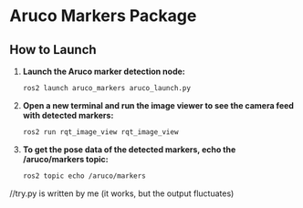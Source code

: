 # Aruco Markers Package

## How to Launch

1. **Launch the Aruco marker detection node:**

   ```sh
   ros2 launch aruco_markers aruco_launch.py

3. **Open a new terminal and run the image viewer to see the camera feed with detected markers:**

   ```sh
   ros2 run rqt_image_view rqt_image_view

4. **To get the pose data of the detected markers, echo the /aruco/markers topic:**
   ```sh
   ros2 topic echo /aruco/markers


//try.py is written by me (it works, but the output fluctuates)
